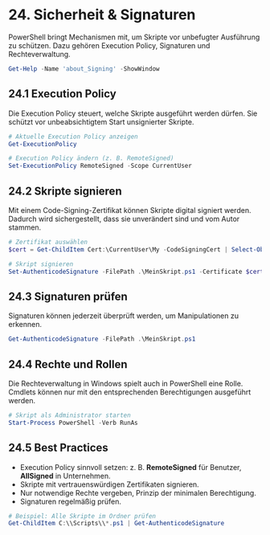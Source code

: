 # 24. Sicherheit & Signaturen

PowerShell bringt Mechanismen mit, um Skripte vor unbefugter Ausführung zu schützen. Dazu gehören Execution Policy, Signaturen und Rechteverwaltung.

```powershell
Get-Help -Name 'about_Signing' -ShowWindow
```

## 24.1 Execution Policy

Die Execution Policy steuert, welche Skripte ausgeführt werden dürfen. Sie schützt vor unbeabsichtigtem Start unsignierter Skripte.

```powershell
# Aktuelle Execution Policy anzeigen
Get-ExecutionPolicy

# Execution Policy ändern (z. B. RemoteSigned)
Set-ExecutionPolicy RemoteSigned -Scope CurrentUser
```

## 24.2 Skripte signieren

Mit einem Code-Signing-Zertifikat können Skripte digital signiert werden. Dadurch wird sichergestellt, dass sie unverändert sind und vom Autor stammen.

```powershell
# Zertifikat auswählen
$cert = Get-ChildItem Cert:\CurrentUser\My -CodeSigningCert | Select-Object -First 1

# Skript signieren
Set-AuthenticodeSignature -FilePath .\MeinSkript.ps1 -Certificate $cert
```

## 24.3 Signaturen prüfen

Signaturen können jederzeit überprüft werden, um Manipulationen zu erkennen.

```powershell
Get-AuthenticodeSignature -FilePath .\MeinSkript.ps1
```

## 24.4 Rechte und Rollen

Die Rechteverwaltung in Windows spielt auch in PowerShell eine Rolle. Cmdlets können nur mit den entsprechenden Berechtigungen ausgeführt werden.

```powershell
# Skript als Administrator starten
Start-Process PowerShell -Verb RunAs
```

## 24.5 Best Practices

- Execution Policy sinnvoll setzen: z. B. **RemoteSigned** für Benutzer, **AllSigned** in Unternehmen.
- Skripte mit vertrauenswürdigen Zertifikaten signieren.
- Nur notwendige Rechte vergeben, Prinzip der minimalen Berechtigung.
- Signaturen regelmäßig prüfen.

```powershell
# Beispiel: Alle Skripte im Ordner prüfen
Get-ChildItem C:\\Scripts\\*.ps1 | Get-AuthenticodeSignature
```
